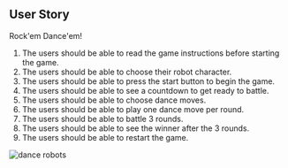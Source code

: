 ## User Story

Rock'em Dance'em!

1. The users should be able to read the game instructions before 	starting the game.
2. The users should be able to choose their robot character.
3. The users should be able to press the start button to begin the game.
4. The users should be able to see a countdown to get ready to battle.
5. The users should be able to choose dance moves.
6. The users should be able to play one dance move per round.
7. The users should be able to battle 3 rounds.
8. The users should be able to see the winner after the 3 rounds.
9. The users should be able to restart the game.

![dance robots](https://i.imgur.com/5o03RJy.jpg)
